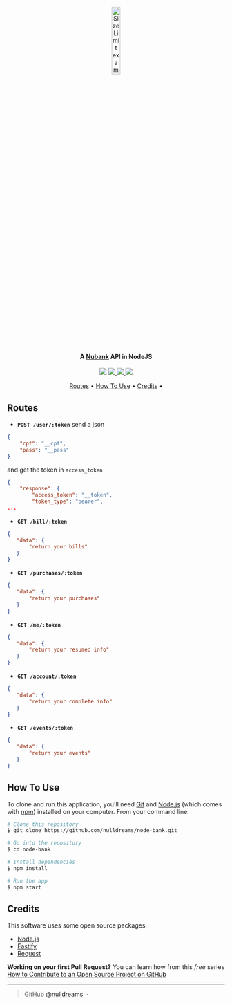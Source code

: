 <p align="center">
  <img src="https://raw.githubusercontent.com/nulldreams/node-bank/master/box.png" alt="Size Limit example"
       width="20%" height="20%">
</p>
<h4 align="center">A <a href="https://www.nubank.com.br/" target="_blank">Nubank</a> API in NodeJS</h4>
<p align="center">
  <a href="https://gitter.im/simple-apis/node-bank"><img src="https://img.shields.io/badge/gitter-join%20chat%20%E2%86%92-brightgreen.svg"></a>
	
  <a href="https://saythanks.io/to/nulldreams">
      <img src="https://img.shields.io/badge/Say%20Thanks-!-1EAEDB.svg">
  </a>  
	
  <a href="https://github.com/nulldreams/node-bank/issues">
      <img src="https://img.shields.io/codeclimate/issues/github/me-and/mdf.svg">
  </a>

  <a href="http://makeapullrequest.com">
      <img src="https://img.shields.io/badge/PRs-welcome-brightgreen.svg?style=flat-square">
  </a>
</p>
<p align="center">
  <a href="#routes">Routes</a> •
  <a href="#how-to-use">How To Use</a> •
  <a href="#credits">Credits</a> •
</p>

## Routes
* **`POST /user/:token`**
send a json
```json
{
	"cpf": "__cpf",
	"pass": "__pass"
}
```
and get the token in `access_token`
```json
{
    "response": {
        "access_token": "__token",
        "token_type": "bearer",
...        
```

* **`GET /bill/:token`**
```json
{
   "data": {
       "return your bills"
   }
}
```

* **`GET /purchases/:token`**
```json
{
   "data": {
       "return your purchases"
   }
}
```

* **`GET /me/:token`**
```json
{
   "data": {
       "return your resumed info"
   }
}
```

* **`GET /account/:token`**
```json
{
   "data": {
       "return your complete info"
   }
}
```

* **`GET /events/:token`**
```json
{
   "data": {
       "return your events"
   }
}
```

## How To Use

To clone and run this application, you'll need [Git](https://git-scm.com) and [Node.js](https://nodejs.org/en/download/) (which comes with [npm](http://npmjs.com)) installed on your computer. From your command line:

```bash
# Clone this repository
$ git clone https://github.com/nulldreams/node-bank.git

# Go into the repository
$ cd node-bank

# Install dependencies
$ npm install

# Run the app
$ npm start
```

## Credits

This software uses some open source packages.

- [Node.js](https://nodejs.org/)
- [Fastify](https://github.com/fastify/fastify)
- [Request](https://github.com/request/request)

**Working on your first Pull Request?** You can learn how from this *free* series [How to Contribute to an Open Source Project on GitHub](https://egghead.io/series/how-to-contribute-to-an-open-source-project-on-github)

---

> GitHub [@nulldreams](https://github.com/nulldreams) &nbsp;&middot;&nbsp;
